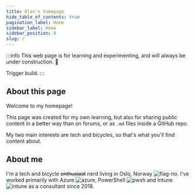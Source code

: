 ```yaml
---
title: Olav's homepage
hide_table_of_contents: true
pagination_label: Home
sidebar_label: Home
sidebar_position: 0
slug: /
---
```


:::info
This web page is for learning and experimenting, and will always be under construction. 🔨

Trigger build.
:::

## About this page

Welcome to my homepage!

This page was created for my own learning, but also for sharing public content in a better way than on forums, or as `.md` files inside a GitHub repo.

My two main interests are tech and bicycles, so that's what you'll find content about.

## About me

I'm a tech and bicycle ~~enthusiast~~ nerd living in Oslo, Norway ![flag-no](/img/flag-no.svg). I've worked primarily with Azure ![azure](/img/azure.svg), PowerShell ![pwsh](/img/pwsh.svg) and Intune ![intune](/img/intune.svg) as a consultant since 2018.
